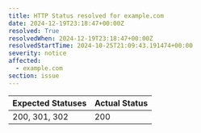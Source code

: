 ```yaml
---
title: HTTP Status resolved for example.com
date: 2024-12-19T23:18:47+00:00Z
resolved: True
resolvedWhen: 2024-12-19T23:18:47+00:00Z
resolvedStartTime: 2024-10-25T21:09:43.191474+00:00
severity: notice
affected:
  - example.com
section: issue
---
```


| Expected Statuses | Actual Status  |
|-------------------|----------------|
| 200, 301, 302 | 200 |
